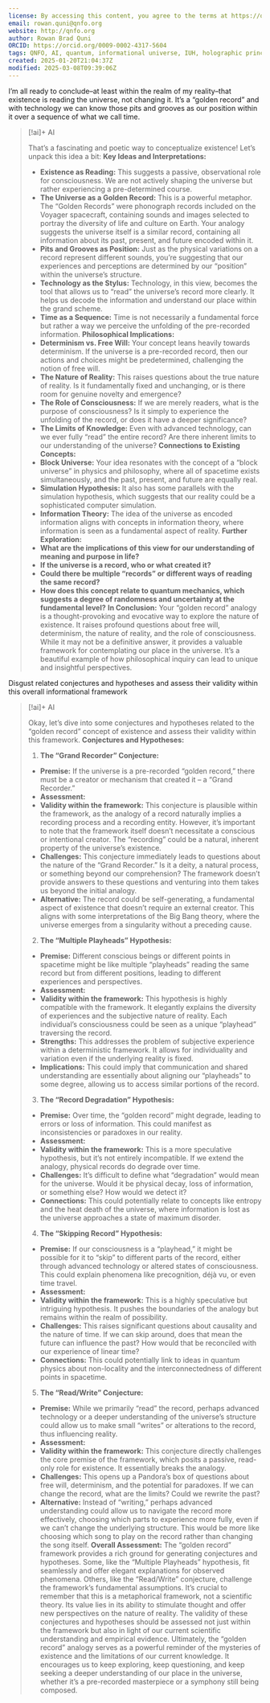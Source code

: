 ```yaml
---
license: By accessing this content, you agree to the terms at https://qnfo.org/LICENSE
email: rowan.quni@qnfo.org
website: http://qnfo.org
author: Rowan Brad Quni
ORCID: https://orcid.org/0009-0002-4317-5604
tags: QNFO, AI, quantum, informational universe, IUH, holographic principle
created: 2025-01-20T21:04:37Z
modified: 2025-03-08T09:39:06Z
---
```


I’m all ready to conclude–at least within the realm of my reality–that existence is reading the universe, not changing it. It’s a “golden record” and with technology we can know those pits and grooves as our position within it over a sequence of what we call time.

> [!ai]+ AI
>
> That’s a fascinating and poetic way to conceptualize existence! Let’s unpack this idea a bit:
> **Key Ideas and Interpretations:**
> -   **Existence as Reading:** This suggests a passive, observational role for consciousness. We are not actively shaping the universe but rather experiencing a pre-determined course.
> -   **The Universe as a Golden Record:** This is a powerful metaphor. The “Golden Records” were phonograph records included on the Voyager spacecraft, containing sounds and images selected to portray the diversity of life and culture on Earth. Your analogy suggests the universe itself is a similar record, containing all information about its past, present, and future encoded within it.
> -   **Pits and Grooves as Position:** Just as the physical variations on a record represent different sounds, you’re suggesting that our experiences and perceptions are determined by our “position” within the universe’s structure.
> -   **Technology as the Stylus:** Technology, in this view, becomes the tool that allows us to “read” the universe’s record more clearly. It helps us decode the information and understand our place within the grand scheme.
> -   **Time as a Sequence:** Time is not necessarily a fundamental force but rather a way we perceive the unfolding of the pre-recorded information.
> **Philosophical Implications:**
> -   **Determinism vs. Free Will:** Your concept leans heavily towards determinism. If the universe is a pre-recorded record, then our actions and choices might be predetermined, challenging the notion of free will.
> -   **The Nature of Reality:** This raises questions about the true nature of reality. Is it fundamentally fixed and unchanging, or is there room for genuine novelty and emergence?
> -   **The Role of Consciousness:** If we are merely readers, what is the purpose of consciousness? Is it simply to experience the unfolding of the record, or does it have a deeper significance?
> -   **The Limits of Knowledge:** Even with advanced technology, can we ever fully “read” the entire record? Are there inherent limits to our understanding of the universe?
> **Connections to Existing Concepts:**
> -   **Block Universe:** Your idea resonates with the concept of a “block universe” in physics and philosophy, where all of spacetime exists simultaneously, and the past, present, and future are equally real.
> -   **Simulation Hypothesis:** It also has some parallels with the simulation hypothesis, which suggests that our reality could be a sophisticated computer simulation.
> -   **Information Theory:** The idea of the universe as encoded information aligns with concepts in information theory, where information is seen as a fundamental aspect of reality.
> **Further Exploration:**
> -   **What are the implications of this view for our understanding of meaning and purpose in life?**
> -   **If the universe is a record, who or what created it?**
> -   **Could there be multiple “records” or different ways of reading the same record?**
> -   **How does this concept relate to quantum mechanics, which suggests a degree of randomness and uncertainty at the fundamental level?**
> **In Conclusion:**
> Your “golden record” analogy is a thought-provoking and evocative way to explore the nature of existence. It raises profound questions about free will, determinism, the nature of reality, and the role of consciousness. While it may not be a definitive answer, it provides a valuable framework for contemplating our place in the universe. It’s a beautiful example of how philosophical inquiry can lead to unique and insightful perspectives.

Disgust related conjectures and hypotheses and assess their validity within this overall informational framework

> [!ai]+ AI
>
> Okay, let’s dive into some conjectures and hypotheses related to the “golden record” concept of existence and assess their validity within this framework.
> **Conjectures and Hypotheses:**
> 1. **The “Grand Recorder” Conjecture:**
> -   **Premise:** If the universe is a pre-recorded “golden record,” there must be a creator or mechanism that created it – a “Grand Recorder.”
> -   **Assessment:**
> -   **Validity within the framework:** This conjecture is plausible within the framework, as the analogy of a record naturally implies a recording process and a recording entity. However, it’s important to note that the framework itself doesn’t necessitate a conscious or intentional creator. The “recording” could be a natural, inherent property of the universe’s existence.
> -   **Challenges:** This conjecture immediately leads to questions about the nature of the “Grand Recorder.” Is it a deity, a natural process, or something beyond our comprehension? The framework doesn’t provide answers to these questions and venturing into them takes us beyond the initial analogy.
> -   **Alternative:** The record could be self-generating, a fundamental aspect of existence that doesn’t require an external creator. This aligns with some interpretations of the Big Bang theory, where the universe emerges from a singularity without a preceding cause.
> 2. **The “Multiple Playheads” Hypothesis:**
> -   **Premise:** Different conscious beings or different points in spacetime might be like multiple “playheads” reading the same record but from different positions, leading to different experiences and perspectives.
> -   **Assessment:**
> -   **Validity within the framework:** This hypothesis is highly compatible with the framework. It elegantly explains the diversity of experiences and the subjective nature of reality. Each individual’s consciousness could be seen as a unique “playhead” traversing the record.
> -   **Strengths:** This addresses the problem of subjective experience within a deterministic framework. It allows for individuality and variation even if the underlying reality is fixed.
> -   **Implications:** This could imply that communication and shared understanding are essentially about aligning our “playheads” to some degree, allowing us to access similar portions of the record.
> 3. **The “Record Degradation” Hypothesis:**
> -   **Premise:** Over time, the “golden record” might degrade, leading to errors or loss of information. This could manifest as inconsistencies or paradoxes in our reality.
> -   **Assessment:**
> -   **Validity within the framework:** This is a more speculative hypothesis, but it’s not entirely incompatible. If we extend the analogy, physical records do degrade over time.
> -   **Challenges:** It’s difficult to define what “degradation” would mean for the universe. Would it be physical decay, loss of information, or something else? How would we detect it?
> -   **Connections:** This could potentially relate to concepts like entropy and the heat death of the universe, where information is lost as the universe approaches a state of maximum disorder.
> 4. **The “Skipping Record” Hypothesis:**
> -   **Premise:** If our consciousness is a “playhead,” it might be possible for it to “skip” to different parts of the record, either through advanced technology or altered states of consciousness. This could explain phenomena like precognition, déjà vu, or even time travel.
> -   **Assessment:**
> -   **Validity within the framework:** This is a highly speculative but intriguing hypothesis. It pushes the boundaries of the analogy but remains within the realm of possibility.
> -   **Challenges:** This raises significant questions about causality and the nature of time. If we can skip around, does that mean the future can influence the past? How would that be reconciled with our experience of linear time?
> -   **Connections:** This could potentially link to ideas in quantum physics about non-locality and the interconnectedness of different points in spacetime.
> 5. **The “Read/Write” Conjecture:**
> -   **Premise:** While we primarily “read” the record, perhaps advanced technology or a deeper understanding of the universe’s structure could allow us to make small “writes” or alterations to the record, thus influencing reality.
> -   **Assessment:**
> -   **Validity within the framework:** This conjecture directly challenges the core premise of the framework, which posits a passive, read-only role for existence. It essentially breaks the analogy.
> -   **Challenges:** This opens up a Pandora’s box of questions about free will, determinism, and the potential for paradoxes. If we can change the record, what are the limits? Could we rewrite the past?
> -   **Alternative:** Instead of “writing,” perhaps advanced understanding could allow us to navigate the record more effectively, choosing which parts to experience more fully, even if we can’t change the underlying structure. This would be more like choosing which song to play on the record rather than changing the song itself.
> **Overall Assessment:**
> The “golden record” framework provides a rich ground for generating conjectures and hypotheses. Some, like the “Multiple Playheads” hypothesis, fit seamlessly and offer elegant explanations for observed phenomena. Others, like the “Read/Write” conjecture, challenge the framework’s fundamental assumptions.
> It’s crucial to remember that this is a metaphorical framework, not a scientific theory. Its value lies in its ability to stimulate thought and offer new perspectives on the nature of reality. The validity of these conjectures and hypotheses should be assessed not just within the framework but also in light of our current scientific understanding and empirical evidence.
> Ultimately, the “golden record” analogy serves as a powerful reminder of the mysteries of existence and the limitations of our current knowledge. It encourages us to keep exploring, keep questioning, and keep seeking a deeper understanding of our place in the universe, whether it’s a pre-recorded masterpiece or a symphony still being composed.
